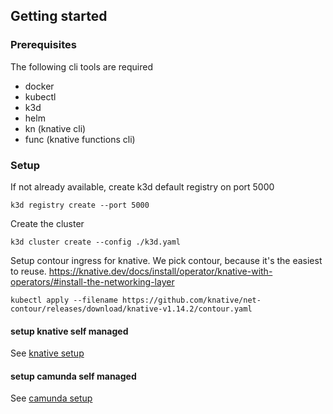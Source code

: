 ## Getting started
### Prerequisites
The following cli tools are required
- docker
- kubectl
- k3d
- helm
- kn (knative cli)
- func (knative functions cli)

### Setup
If not already available, create k3d default registry on port 5000
```shell
k3d registry create --port 5000
```

Create the cluster
```shell
k3d cluster create --config ./k3d.yaml
```

Setup contour ingress for knative. We pick contour, because it's the easiest to reuse.
https://knative.dev/docs/install/operator/knative-with-operators/#install-the-networking-layer
```shell
kubectl apply --filename https://github.com/knative/net-contour/releases/download/knative-v1.14.2/contour.yaml
```

#### setup knative self managed
See [knative setup](./knative/setup.md)

#### setup camunda self managed
See [camunda setup](./camunda-8/setup.md)